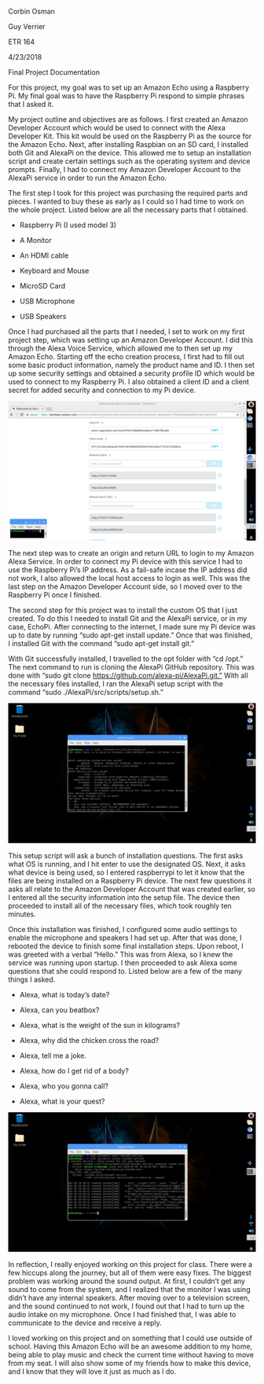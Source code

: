 Corbin Osman

Guy Verrier

ETR 164

4/23/2018

Final Project Documentation

For this project, my goal was to set up an Amazon Echo using a Raspberry Pi. My final goal was to have the Raspberry Pi respond to simple phrases that I asked it.

My project outline and objectives are as follows. I first created an Amazon Developer Account which would be used to connect with the Alexa Developer Kit. This kit would be used on the Raspberry Pi as the source for the Amazon Echo. Next, after installing Raspbian on an SD card, I installed both Git and AlexaPi on the device. This allowed me to setup an installation script and create certain settings such as the operating system and device prompts. Finally, I had to connect my Amazon Developer Account to the AlexaPi service in order to run the Amazon Echo.

The first step I took for this project was purchasing the required parts and pieces. I wanted to buy these as early as I could so I had time to work on the whole project. Listed below are all the necessary parts that I obtained.

-	Raspberry Pi (I used model 3)

-	A Monitor

-	An HDMI cable

-	Keyboard and Mouse

-	MicroSD Card

-	USB Microphone

-	USB Speakers

Once I had purchased all the parts that I needed, I set to work on my first project step, which was setting up an Amazon Developer Account. I did this through the Alexa Voice Service, which allowed me to then set up my Amazon Echo. Starting off the echo creation process, I first had to fill out some basic product information, namely the product name and ID. I then set up some security settings and obtained a security profile ID which would be used to connect to my Raspberry Pi. I also obtained a client ID and a client secret for added security and connection to my Pi device.

![image of code](https://github.com/Crameniaminea/Final-Documentation/blob/master/security.PNG)

The next step was to create an origin and return URL to login to my Amazon Alexa Service. In order to connect my Pi device with this service I had to use the Raspberry Pi’s IP address. As a fail-safe incase the IP address did not work, I also allowed the local host access to login as well. This was the last step on the Amazon Developer Account side, so I moved over to the Raspberry Pi once I finished.

The second step for this project was to install the custom OS that I just created. To do this I needed to install Git and the AlexaPi service, or in my case, EchoPi. After connecting to the internet, I made sure my Pi device was up to date by running “sudo apt-get install update.” Once that was finished, I installed Git with the command “sudo apt-get install git.”

With Git successfully installed, I travelled to the opt folder with “cd /opt.” The next command to run is cloning the AlexaPi GitHub repository. This was done with “sudo git clone https://github.com/alexa-pi/AlexaPi.git.” With all the necessary files installed, I ran the AlexaPi setup script with the command “sudo ./AlexaPi/src/scripts/setup.sh.”

![image of code](https://github.com/Crameniaminea/Final-Documentation/blob/master/install.PNG)
	
This setup script will ask a bunch of installation questions. The first asks what OS is running, and I hit enter to use the designated OS. Next, it asks what device is being used, so I entered raspberrypi to let it know that the files are being installed on a Raspberry Pi device. The next few questions it asks all relate to the Amazon Developer Account that was created earlier, so I entered all the security information into the setup file. The device then proceeded to install all of the necessary files, which took roughly ten minutes.

Once this installation was finished, I configured some audio settings to enable the microphone and speakers I had set up. After that was done, I rebooted the device to finish some final installation steps. Upon reboot, I was greeted with a verbal “Hello.” This was from Alexa, so I knew the service was running upon startup. I then proceeded to ask Alexa some questions that she could respond to. Listed below are a few of the many things I asked.

-	Alexa, what is today’s date?

-	Alexa, can you beatbox?

-	Alexa, what is the weight of the sun in kilograms?

-	Alexa, why did the chicken cross the road?

-	Alexa, tell me a joke.

-	Alexa, how do I get rid of a body?

-	Alexa, who you gonna call?

-	Alexa, what is your quest?

![image of code](https://github.com/Crameniaminea/Final-Documentation/blob/master/status.PNG)

In reflection, I really enjoyed working on this project for class. There were a few hiccups along the journey, but all of them were easy fixes.  The biggest problem was working around the sound output. At first, I couldn’t get any sound to come from the system, and I realized that the monitor I was using didn’t have any internal speakers. After moving over to a television screen, and the sound continued to not work, I found out that I had to turn up the audio intake on my microphone. Once I had finished that, I was able to communicate to the device and receive a reply.

I loved working on this project and on something that I could use outside of school. Having this Amazon Echo will be an awesome addition to my home, being able to play music and check the current time without having to move from my seat. I will also show some of my friends how to make this device, and I know that they will love it just as much as I do.

